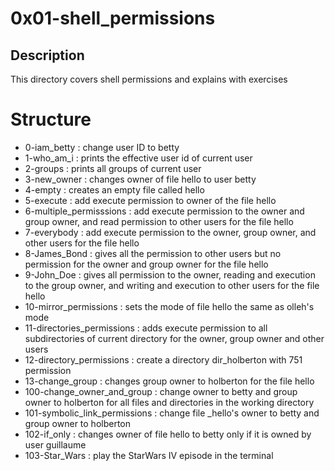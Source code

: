 # 0x01-shell_permissions
## Description
This directory covers shell permissions and explains with exercises

# Structure
* 0-iam_betty : change user ID to betty
* 1-who_am_i : prints the effective user id of current user
* 2-groups : prints all groups of current user
* 3-new_owner : changes owner of file hello to user betty
* 4-empty : creates an empty file called hello
* 5-execute : add execute permission to owner of the file hello
* 6-multiple_permisssions : add execute permission to the owner and group owner, and read permission to other users for the file hello
* 7-everybody : add execute permission to the owner, group owner, and other users for the file hello
* 8-James_Bond : gives all the permission to other users but no permission for the owner and group owner for the file hello
* 9-John_Doe : gives all permission to the owner, reading and execution to the group owner, and writing and execution to other users for the file hello
* 10-mirror_permissions : sets the mode of file hello the same as olleh's mode
* 11-directories_permissions : adds execute permission to all subdirectories of current directory for the owner, group owner and other users
* 12-directory_permissions : create a directory dir_holberton with 751 permission
* 13-change_group : changes group owner to holberton for the file hello
* 100-change_owner_and_group : change owner to betty and group owner to holberton for all files and directories in the working directory
* 101-symbolic_link_permissions : change file _hello's owner to betty and group owner to holberton
* 102-if_only : changes owner of file hello to betty only if it is owned by user guillaume
* 103-Star_Wars : play the StarWars IV episode in the terminal
